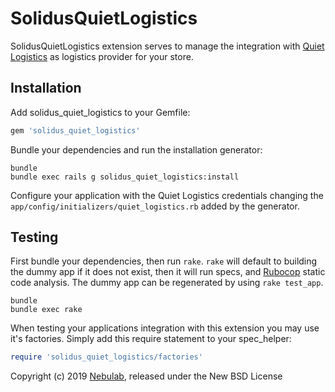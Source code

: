 SolidusQuietLogistics
=====================

SolidusQuietLogistics extension serves to manage the integration with
[Quiet Logistics](http://quietlogistics.com/) as logistics provider for your store.

Installation
------------

Add solidus_quiet_logistics to your Gemfile:

```ruby
gem 'solidus_quiet_logistics'
```

Bundle your dependencies and run the installation generator:

```shell
bundle
bundle exec rails g solidus_quiet_logistics:install
```

Configure your application with the Quiet Logistics credentials changing
the `app/config/initializers/quiet_logistics.rb` added by the generator.

Testing
-------

First bundle your dependencies, then run `rake`. `rake` will default to building the dummy app if it does not exist, then it will run specs, and [Rubocop](https://github.com/bbatsov/rubocop) static code analysis. The dummy app can be regenerated by using `rake test_app`.

```shell
bundle
bundle exec rake
```

When testing your applications integration with this extension you may use it's factories.
Simply add this require statement to your spec_helper:

```ruby
require 'solidus_quiet_logistics/factories'
```

Copyright (c) 2019 [Nebulab](https://www.nebulab.it), released under the New BSD License
